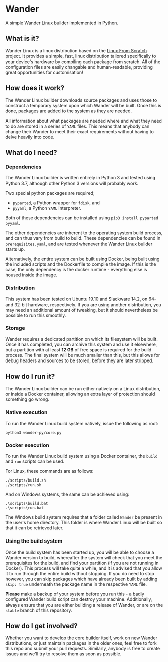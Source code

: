 # Wander
A simple Wander Linux builder implemented in Python.

## What is it?
Wander Linux is a linux distribution based on the [Linux From Scratch](http://linuxfromscratch.org) project. It provides a simple, fast, linux distribution tailored specifically to your device's hardware by compiling each package from scratch. All of the configuration files are easily changable and human-readable, providing great opportunities for customisation!

## How does it work?
The Wander Linux builder downloads source packages and uses those to construct a temporary system upon which Wander will be built. Once this is done, packages are added to the system as they are needed.

All information about what packages are needed where and what they need to do are stored in a series of `YAML` files. This means that anybody can change their Wander to meet their exact requirements without having to delve heavily into code.

## What do I need?

### Dependencies
The Wander Linux builder is written entirely in Python 3 and tested using Python 3.7, although other Python 3 versions will probably work. 

Two special python packages are required;
* `pyparted`, a Python wrapper for `fdisk`, and
* `pyyaml`, a Python `YAML` interpreter.

Both of these dependencies can be installed using `pip3 install pyparted pyyaml`.

The other dependencies are inherent to the operating system build process, and can thus vary from build to build. These dependencies can be found in `prerequisites.yaml`, and are tested whenever the Wander Linux builder starts up.

Alternatively, the entire system can be built using Docker, being built using the included scripts and the Dockerfile to compile the image. If this is the case, the only dependency is the docker runtime - everything else is housed inside the image.

### Distribution
This system has been tested on Ubuntu 19.10 and Slackware 14.2, on 64- and 32-bit hardware, respectively. If you are using another distribution, you may need an additional amount of tweaking, but it should nevertheless be possible to run this smoothly.

### Storage
Wander requires a dedicated partition on which its filesystem will be built. Once it has completed, you can archive this system and use it elsewhere, but a partition with at least **12 GB** of free space is required for the build process. The final system will be much smaller than this, but this allows for debug headers and sources to be stored, before they are later stripped.

## How do I run it?
The Wander Linux builder can be run either natively on a Linux distribution, or inside a Docker container, allowing an extra layer of protection should something go wrong.

### Native execution
To run the Wander Linux build system natively, issue the following as root:
```shell
python3 wander-py/core.py
```

### Docker execution
To run the Wander Linux build system using a Docker container, the `build` and `run` scripts can be used.

For Linux, these commands are as follows:
```shell
./scripts/build.sh
./scripts/run.sh
```
And on Windows systems, the same can be achieved using:
```batch
.\scripts\build.bat
.\scripts\run.bat
```
The Windows build system requires that a folder called `Wander` be present in the user's home directory. This folder is where Wander Linux will be built so that it can be retrieved later.

### Using the build system

Once the build system has been started up, you will be able to choose a Wander version to build, whereafter the system will check that you meet the prerequisites for the build, and find your partition (if you are not running in Docker). This process will take quite a while, and it is advised that you allow it to run through the entire build without stopping. If you do need to stop however, you can skip packages which have already been built by adding `skip: true` underneath the package name in the respective `YAML` file.

**Please** make a backup of your system before you run this - a badly configured Wander build script can destroy your machine. Additionally, always ensure that you are either building a release of Wander, or are on the `stable` branch of this repository.

## How do I get involved?

Whether you want to develop the core builder itself, work on new Wander distributions, or just maintain packages in the older ones, feel free to fork this repo and submit your pull requests. Similarly, anybody is free to create issues and we'll try to resolve them as soon as possible. 
